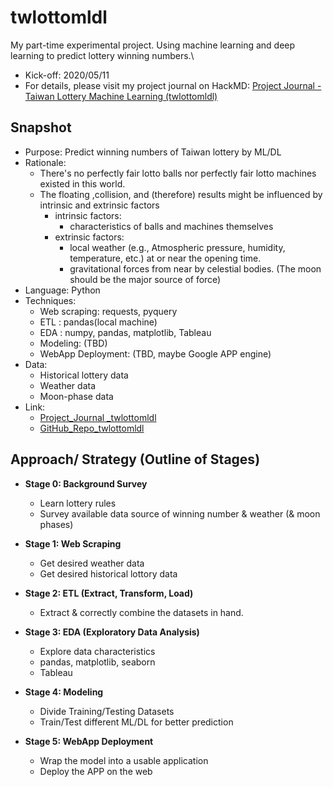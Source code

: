 # twlottomldl
My part-time experimental project. Using machine learning and deep learning to predict lottery winning numbers.\
- Kick-off: 2020/05/11
- For details, please visit my project journal on HackMD: [Project Journal - Taiwan Lottery Machine Learning (twlottomldl)](https://hackmd.io/@StanS/twlottomldl)
## Snapshot 
- Purpose: Predict winning numbers of Taiwan lottery by ML/DL 
- Rationale:
    - There's no perfectly fair lotto balls nor perfectly fair lotto machines  existed in this world. 
    - The floating ,collision, and (therefore) results might be influenced by intrinsic and extrinsic factors
        - intrinsic factors: 
            - characteristics of balls and machines themselves
        - extrinsic factors: 
            - local weather (e.g., Atmospheric pressure, humidity, temperature, etc.) at or near the opening time.
            - gravitational forces from near by celestial bodies. (The moon should be the major source of force)
- Language: Python
- Techniques: 
    - Web scraping: requests, pyquery
    - ETL : pandas(local machine)
    - EDA :  numpy, pandas, matplotlib, Tableau
    - Modeling: (TBD)
    - WebApp Deployment: (TBD, maybe Google APP engine)
- Data:
    - Historical lottery data
    - Weather data
    - Moon-phase data
- Link:
    - [Project_Journal _twlottomldl](https://hackmd.io/@StanS/twlottomldl)
    - [GitHub_Repo_twlottomldl](https://github.com/stansuo/twlottomldl)
## Approach/ Strategy (Outline of Stages)
- **Stage 0: Background Survey**
	- Learn lottery rules
	- Survey available data source of winning number & weather (& moon phases)

- **Stage 1: Web Scraping**
	- Get desired weather data
	- Get desired historical lottory data

- **Stage 2: ETL (Extract, Transform, Load)**
	- Extract & correctly combine the datasets in hand.
- **Stage 3: EDA (Exploratory Data Analysis)**
	- Explore data characteristics
	- pandas, matplotlib, seaborn
	- Tableau
- **Stage 4: Modeling**
	- Divide Training/Testing Datasets
	- Train/Test different ML/DL for better prediction

- **Stage 5: WebApp Deployment**
    - Wrap the model into a usable application
    - Deploy the APP on the web
